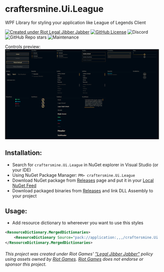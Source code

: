 # craftersmine.Ui.League

WPF Library for styling your application like League of Legends Client

[![Created under Riot Legal Jibber Jabber](https://img.shields.io/badge/created_under-Riot_Legal_Jibber_Jabber-red?logo=riot-games)](https://www.riotgames.com/en/legal)
[![GitHub License](https://img.shields.io/github/license/craftersmine/Ui.League)](https://github.com/craftersmine/Ui.League/tree/master/LICENSE)
![Discord](https://img.shields.io/badge/discord-@craftersmine-5865f2?logo=discord&logoColor=white)
![GitHub Repo stars](https://img.shields.io/github/stars/craftersmine/Ui.League)
![Maintenance](https://img.shields.io/maintenance/yes/2023)

Controls preview:
![Controls Preview](https://raw.githubusercontent.com/craftersmine/Ui.League/master/.github/ControlsPreview.png)

## Installation:
* Search for `craftersmine.Ui.League` in NuGet explorer in Visual Studio (or your IDE)
* Using NuGet Package Manager: ```PM> craftersmine.Ui.League```
* Download NuGet package from [Releases](https://github.com/craftersmine/Ui.League/releases) page and put it in your [Local NuGet Feed](https://docs.microsoft.com/en-us/nuget/hosting-packages/overview)
* Download packaged binaries from [Releases](https://github.com/craftersmine/Ui.League/releases) and link DLL Assembly to your project

## Usage:
* Add resource dictionary to whereever you want to use this styles 
```xml
<ResourceDictionary.MergedDictionaries>
    <ResourceDictionary Source="pack://application:,,,/craftersmine.Ui.League;component/LeagueUi.xaml"/>
</ResourceDictionary.MergedDictionaries>
```

###### This project was created under Riot Games' ["Legal Jibber Jabber"](https://www.riotgames.com/en/legal) policy using assets owned by [Riot Games](https://www.riotgames.com). [Riot Games](https://www.riotgames.com) does not endorse or sponsor this project.